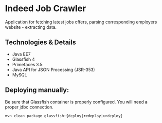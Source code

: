 #  Indeed Job Crawler

Application for fetching latest jobs offers, parsing corresponding employers website - extracting data.

## Technologies & Details

- Java EE7
- Glassfish 4
- Primefaces 3.5
- Java API for JSON Processing (JSR-353)
- MySQL

## Deploying manually: 

Be sure that Glassfish container is properly configured. You will need a proper jdbc connection.

```
mvn clean package glassfish:{deploy|redeploy|undeploy}
```


